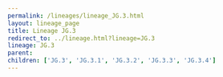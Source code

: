 ```yaml
---
permalink: /lineages/lineage_JG.3.html
layout: lineage_page
title: Lineage JG.3
redirect_to: ../lineage.html?lineage=JG.3
lineage: JG.3
parent: 
children: ['JG.3', 'JG.3.1', 'JG.3.2', 'JG.3.3', 'JG.3.4']
---
```

